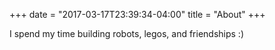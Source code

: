 +++
date = "2017-03-17T23:39:34-04:00"
title = "About"
+++

I spend my time building robots, legos, and friendships :)

